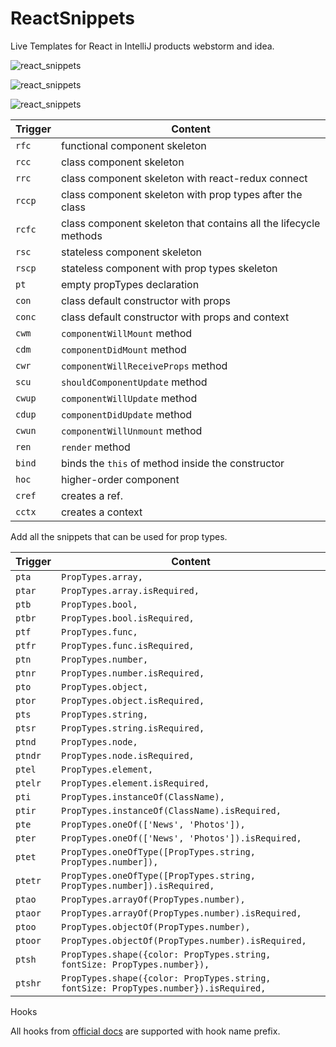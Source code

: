 # ReactSnippets
Live Templates for React in IntelliJ products webstorm and idea.

![react_snippets](images/3.gif)

![react_snippets](images/1.jpg)

![react_snippets](images/2.jpg)

| Trigger | Content |
| --- | --- |
| `rfc` | functional component skeleton |
| `rcc` | class component skeleton |
| `rrc` | class component skeleton with react-redux connect |
| `rccp` | class component skeleton with prop types after the class |
| `rcfc` | class component skeleton that contains all the lifecycle methods |
| `rsc` | stateless component skeleton |
| `rscp` | stateless component with prop types skeleton |
| `pt` | empty propTypes declaration |
| `con` | class default constructor with props |
| `conc` | class default constructor with props and context |
| `cwm` | `componentWillMount` method |
| `cdm` | `componentDidMount` method |
| `cwr` | `componentWillReceiveProps` method |
| `scu` | `shouldComponentUpdate` method |
| `cwup` | `componentWillUpdate` method |
| `cdup` | `componentDidUpdate` method |
| `cwun` | `componentWillUnmount` method |
| `ren` | `render` method |
| `bind` | binds the `this` of method inside the constructor |
| `hoc` | higher-order component |
| `cref` | creates a ref. |
| `cctx` | creates a context |

Add all the snippets that can be used for prop types.

| Trigger | Content |
| --- | --- |
| `pta` | `PropTypes.array,` |
| `ptar` | `PropTypes.array.isRequired,` |
| `ptb` | `PropTypes.bool,` |
| `ptbr` | `PropTypes.bool.isRequired,` |
| `ptf` | `PropTypes.func,` |
| `ptfr` | `PropTypes.func.isRequired,` |
| `ptn` | `PropTypes.number,` |
| `ptnr` | `PropTypes.number.isRequired,` |
| `pto` | `PropTypes.object,` |
| `ptor` | `PropTypes.object.isRequired,` |
| `pts` | `PropTypes.string,` |
| `ptsr` | `PropTypes.string.isRequired,` |
| `ptnd` | `PropTypes.node,` |
| `ptndr` | `PropTypes.node.isRequired,` |
| `ptel` | `PropTypes.element,` |
| `ptelr` | `PropTypes.element.isRequired,` |
| `pti` | `PropTypes.instanceOf(ClassName),` |
| `ptir` | `PropTypes.instanceOf(ClassName).isRequired,` |
| `pte` | `PropTypes.oneOf(['News', 'Photos']),` |
| `pter` | `PropTypes.oneOf(['News', 'Photos']).isRequired,` |
| `ptet` | `PropTypes.oneOfType([PropTypes.string, PropTypes.number]),` |
| `ptetr` | `PropTypes.oneOfType([PropTypes.string, PropTypes.number]).isRequired,` |
| `ptao` | `PropTypes.arrayOf(PropTypes.number),` |
| `ptaor` | `PropTypes.arrayOf(PropTypes.number).isRequired,` |
| `ptoo` | `PropTypes.objectOf(PropTypes.number),` |
| `ptoor` | `PropTypes.objectOf(PropTypes.number).isRequired,` |
| `ptsh` | `PropTypes.shape({color: PropTypes.string, fontSize: PropTypes.number}),` |
| `ptshr` | `PropTypes.shape({color: PropTypes.string, fontSize: PropTypes.number}).isRequired,` |

Hooks

All hooks from [official docs](https://reactjs.org/docs/hooks-reference.html) are supported with hook name prefix.
